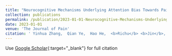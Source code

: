 ```yaml
---
title: "Neurocognitive Mechanisms Underlying Attention Bias Towards Pain: Evidence From a Drift-Diffusion Model and Event-Related Potentials"
collection: publications
permalink: /publication/2023-01-01-Neurocognitive-Mechanisms-Underlying-Attention-Bias-Towards-Pain-Evidence-From-a-Drift-Diffusion-Model-and-Event-Related-Potentials
date: 2023-01-01
venue: 'The Journal of Pain'
citation: ' Yinhua Zhang,  Qian Ye,  Hao He,  <b>Richu</b> <b>Jin</b>,  Weiwei Peng, &quot;Neurocognitive Mechanisms Underlying Attention Bias Towards Pain: Evidence From a Drift-Diffusion Model and Event-Related Potentials.&quot; The Journal of Pain, 2023.'
---
```

Use [Google Scholar](https://scholar.google.com/scholar?q=Neurocognitive+Mechanisms+Underlying+Attention+Bias+Towards+Pain:+Evidence+From+a+Drift+Diffusion+Model+and+Event+Related+Potentials){:target="_blank"} for full citation